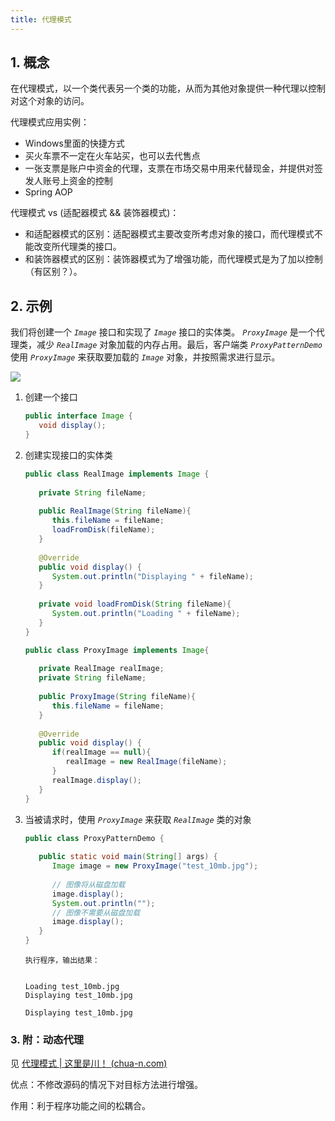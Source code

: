 ```yaml
---
title: 代理模式
---
```


## 1. 概念

在代理模式，以一个类代表另一个类的功能，从而为其他对象提供一种代理以控制对这个对象的访问。

代理模式应用实例：

- Windows里面的快捷方式
- 买火车票不一定在火车站买，也可以去代售点
- 一张支票是账户中资金的代理，支票在市场交易中用来代替现金，并提供对签发人账号上资金的控制
- Spring AOP

代理模式 vs (适配器模式 && 装饰器模式)：

- 和适配器模式的区别：适配器模式主要改变所考虑对象的接口，而代理模式不能改变所代理类的接口。
- 和装饰器模式的区别：装饰器模式为了增强功能，而代理模式是为了加以控制（有区别？）。

## 2. 示例

我们将创建一个 *`Image`* 接口和实现了 *`Image`* 接口的实体类。 *`ProxyImage`* 是一个代理类，减少 *`RealImage`* 对象加载的内存占用。最后，客户端类 *`ProxyPatternDemo`* 使用 *`ProxyImage`* 来获取要加载的 *`Image`* 对象，并按照需求进行显示。

![](https://chua-n.gitee.io/figure-bed/notebook/Java/75.svg)

1. 创建一个接口

    ```java
    public interface Image {
       void display();
    }
    ```

2. 创建实现接口的实体类

    ```java
    public class RealImage implements Image {
     
       private String fileName;
     
       public RealImage(String fileName){
          this.fileName = fileName;
          loadFromDisk(fileName);
       }
     
       @Override
       public void display() {
          System.out.println("Displaying " + fileName);
       }
     
       private void loadFromDisk(String fileName){
          System.out.println("Loading " + fileName);
       }
    }
    ```

    ```java
    public class ProxyImage implements Image{
     
       private RealImage realImage;
       private String fileName;
     
       public ProxyImage(String fileName){
          this.fileName = fileName;
       }
     
       @Override
       public void display() {
          if(realImage == null){
             realImage = new RealImage(fileName);
          }
          realImage.display();
       }
    }
    ```

3. 当被请求时，使用 *`ProxyImage`* 来获取 *`RealImage`* 类的对象

    ```java
    public class ProxyPatternDemo {
       
       public static void main(String[] args) {
          Image image = new ProxyImage("test_10mb.jpg");
     
          // 图像将从磁盘加载
          image.display(); 
          System.out.println("");
          // 图像不需要从磁盘加载
          image.display();  
       }
    }
    ```

    ```text
    执行程序，输出结果：
    
    
    Loading test_10mb.jpg
    Displaying test_10mb.jpg
    
    Displaying test_10mb.jpg
    ```

### 3. 附：动态代理

见 [代理模式 | 这里是川！ (chua-n.com)](https://chua-n.com/2021/02/07/代理模式/)

优点：不修改源码的情况下对目标方法进行增强。

作用：利于程序功能之间的松耦合。

